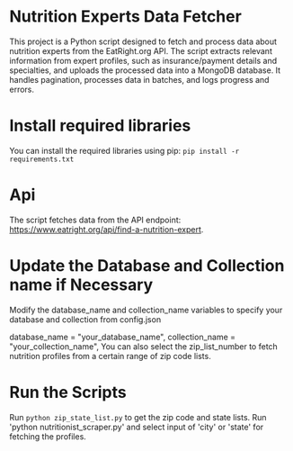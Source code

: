 # Nutrition Experts Data Fetcher
This project is a Python script designed to fetch and process data about nutrition experts from the EatRight.org API. The script extracts relevant information from expert profiles, such as insurance/payment details and specialties, and uploads the processed data into a MongoDB database. It handles pagination, processes data in batches, and logs progress and errors.

# Install required libraries
You can install the required libraries using pip:
`pip install -r requirements.txt`

# Api
The script fetches data from the API endpoint: https://www.eatright.org/api/find-a-nutrition-expert.

# Update the Database and Collection name if Necessary
Modify the database_name and collection_name variables to specify your database and collection from config.json

database_name = "your_database_name",
collection_name = "your_collection_name",
You can also select the zip_list_number to fetch  nutrition profiles from a certain range of zip code lists.

# Run the Scripts
Run `python zip_state_list.py` to get the zip code and state lists.
Run 'python nutritionist_scraper.py' and select input of 'city' or 'state' for fetching the profiles.